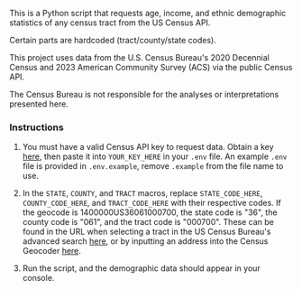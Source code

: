 This is a Python script that requests age, income, and ethnic demographic statistics of any census tract from the US Census API.

Certain parts are hardcoded (tract/county/state codes).

This project uses data from the U.S. Census Bureau's 2020 Decennial Census and 2023 American Community Survey (ACS) via the public Census API.

The Census Bureau is not responsible for the analyses or interpretations presented here.

### Instructions

1. You must have a valid Census API key to request data. Obtain a key [here](https://api.census.gov/data/key_signup.html), then paste it into `YOUR_KEY_HERE` in your `.env` file. An example `.env` file is provided in `.env.example`, remove `.example` from the file name to use.

2. In the `STATE`, `COUNTY`, and `TRACT` macros, replace `STATE_CODE_HERE`, `COUNTY_CODE_HERE`, and `TRACT_CODE_HERE` with their respective codes. If the geocode is 1400000US36061000700, the state code is "36", the county code is "061", and the tract code is "000700". These can be found in the URL when selecting a tract in the US Census Bureau's advanced search [here](https://data.census.gov/advanced), or by inputting an address into the Census Geocoder [here](https://geocoding.geo.census.gov/geocoder/geographies/address?form).

3. Run the script, and the demographic data should appear in your console.